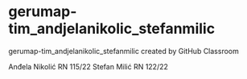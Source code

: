 # gerumap-tim_andjelanikolic_stefanmilic
gerumap-tim_andjelanikolic_stefanmilic created by GitHub Classroom

Anđela Nikolić RN 115/22
Stefan Milić RN 122/22
